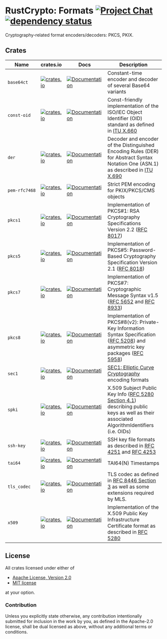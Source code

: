 # RustCrypto: Formats [![Project Chat][chat-image]][chat-link] [![dependency status][deps-image]][deps-link]

Cryptography-related format encoders/decoders: PKCS, PKIX.

## Crates

| Name          | crates.io                                                                                             | Docs                                                                                   | Description                                                                                                                                |
| ------------- | ----------------------------------------------------------------------------------------------------- | -------------------------------------------------------------------------------------- | ------------------------------------------------------------------------------------------------------------------------------------------ |
| `base64ct`    | [![crates.io](https://img.shields.io/crates/v/base64ct.svg)](https://crates.io/crates/base64ct)       | [![Documentation](https://docs.rs/base64ct/badge.svg)](https://docs.rs/base64ct)       | Constant-time encoder and decoder of several Base64 variants                                                                               |
| `const‑oid`   | [![crates.io](https://img.shields.io/crates/v/const-oid.svg)](https://crates.io/crates/const-oid)     | [![Documentation](https://docs.rs/const-oid/badge.svg)](https://docs.rs/const-oid)     | Const-friendly implementation of the ISO/IEC Object Identifier (OID) standard as defined in [ITU X.660]                                    |
| `der`         | [![crates.io](https://img.shields.io/crates/v/der.svg)](https://crates.io/crates/der)                 | [![Documentation](https://docs.rs/der/badge.svg)](https://docs.rs/der)                 | Decoder and encoder of the Distinguished Encoding Rules (DER) for Abstract Syntax Notation One (ASN.1) as described in [ITU X.690]         |
| `pem‑rfc7468` | [![crates.io](https://img.shields.io/crates/v/pem-rfc7468.svg)](https://crates.io/crates/pem-rfc7468) | [![Documentation](https://docs.rs/pem-rfc7468/badge.svg)](https://docs.rs/pem-rfc7468) | Strict PEM encoding for PKIX/PKCS/CMS objects                                                                                              |
| `pkcs1`       | [![crates.io](https://img.shields.io/crates/v/pkcs1.svg)](https://crates.io/crates/pkcs1)             | [![Documentation](https://docs.rs/pkcs1/badge.svg)](https://docs.rs/pkcs1)             | Implementation of PKCS#1: RSA Cryptography Specifications Version 2.2 ([RFC 8017])                                                         |
| `pkcs5`       | [![crates.io](https://img.shields.io/crates/v/pkcs5.svg)](https://crates.io/crates/pkcs5)             | [![Documentation](https://docs.rs/pkcs5/badge.svg)](https://docs.rs/pkcs5)             | Implementation of PKCS#5: Password-Based Cryptography Specification Version 2.1 ([RFC 8018])                                               |
| `pkcs7`       | [![crates.io](https://img.shields.io/crates/v/pkcs7.svg)](https://crates.io/crates/pkcs7)             | [![Documentation](https://docs.rs/pkcs7/badge.svg)](https://docs.rs/pkcs7)             | Implementation of PKCS#7: Cryptographic Message Syntax v1.5 ([RFC 5652] and [RFC 8933])                                                    |
| `pkcs8`       | [![crates.io](https://img.shields.io/crates/v/pkcs8.svg)](https://crates.io/crates/pkcs8)             | [![Documentation](https://docs.rs/pkcs8/badge.svg)](https://docs.rs/pkcs8)             | Implementation of PKCS#8(v2): Private-Key Information Syntax Specification ([RFC 5208]) and asymmetric key packages ([RFC 5958])           |
| `sec1`        | [![crates.io](https://img.shields.io/crates/v/sec1.svg)](https://crates.io/crates/sec1)               | [![Documentation](https://docs.rs/sec1/badge.svg)](https://docs.rs/sec1)               | [SEC1: Elliptic Curve Cryptography] encoding formats                                                                                       |
| `spki`        | [![crates.io](https://img.shields.io/crates/v/spki.svg)](https://crates.io/crates/spki)               | [![Documentation](https://docs.rs/spki/badge.svg)](https://docs.rs/spki)               | X.509 Subject Public Key Info ([RFC 5280 Section 4.1]) describing public keys as well as their associated AlgorithmIdentifiers (i.e. OIDs) |
| `ssh-key`     | [![crates.io](https://img.shields.io/crates/v/ssh-key.svg)](https://crates.io/crates/ssh-key)         | [![Documentation](https://docs.rs/ssh-key/badge.svg)](https://docs.rs/ssh-key)         | SSH key file formats as described in [RFC 4251] and [RFC 4253]                                                                             |
| `tai64`       | [![crates.io](https://img.shields.io/crates/v/tai64.svg)](https://crates.io/crates/tai64)             | [![Documentation](https://docs.rs/tai64/badge.svg)](https://docs.rs/tai64)             | TAI64(N) Timestamps                                                                                                                        |
| `tls_codec`   | [![crates.io](https://img.shields.io/crates/v/tls_codec.svg)](https://crates.io/crates/tls_codec)     | [![Documentation](https://docs.rs/tls_codec/badge.svg)](https://docs.rs/tls_codec)     | TLS codec as defined in [RFC 8446 Section 3] as well as some extensions required by MLS.                                                   |
| `x509`        | [![crates.io](https://img.shields.io/crates/v/x509.svg)](https://crates.io/crates/x509)               | [![Documentation](https://docs.rs/x509/badge.svg)](https://docs.rs/x509)               | Implementation of the X.509 Public Key Infrastructure Certificate format as described in [RFC 5280]                                        |

## License

All crates licensed under either of

- [Apache License, Version 2.0](http://www.apache.org/licenses/LICENSE-2.0)
- [MIT license](http://opensource.org/licenses/MIT)

at your option.

### Contribution

Unless you explicitly state otherwise, any contribution intentionally submitted
for inclusion in the work by you, as defined in the Apache-2.0 license, shall be
dual licensed as above, without any additional terms or conditions.

[//]: # "badges"
[chat-image]: https://img.shields.io/badge/zulip-join_chat-blue.svg
[chat-link]: https://rustcrypto.zulipchat.com/#narrow/stream/300570-formats
[deps-image]: https://deps.rs/repo/github/RustCrypto/formats/status.svg
[deps-link]: https://deps.rs/repo/github/RustCrypto/formats

[//]: # "links"
[itu x.660]: https://www.itu.int/rec/T-REC-X.660
[itu x.690]: https://www.itu.int/rec/T-REC-X.690
[rfc 4251]: https://datatracker.ietf.org/doc/html/rfc4251
[rfc 4253]: https://datatracker.ietf.org/doc/html/rfc4253
[rfc 5208]: https://datatracker.ietf.org/doc/html/rfc5208
[rfc 5280 section 4.1]: https://datatracker.ietf.org/doc/html/rfc5280#section-4.1
[rfc 5280]: https://datatracker.ietf.org/doc/html/rfc5280
[rfc 5652]: https://datatracker.ietf.org/doc/html/rfc5652
[rfc 5958]: https://datatracker.ietf.org/doc/html/rfc5958
[rfc 8017]: https://datatracker.ietf.org/doc/html/rfc8017
[rfc 8018]: https://datatracker.ietf.org/doc/html/rfc8018
[rfc 8933]: https://datatracker.ietf.org/doc/html/rfc8933
[rfc 8446 section 3]: https://datatracker.ietf.org/doc/html/rfc8446#section-3
[sec1: elliptic curve cryptography]: https://www.secg.org/sec1-v2.pdf
